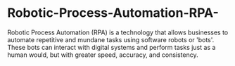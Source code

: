 # Robotic-Process-Automation-RPA-
Robotic Process Automation (RPA) is a technology that allows businesses to automate repetitive and mundane tasks using software robots or 'bots'. These bots can interact with digital systems and perform tasks just as a human would, but with greater speed, accuracy, and consistency. 
